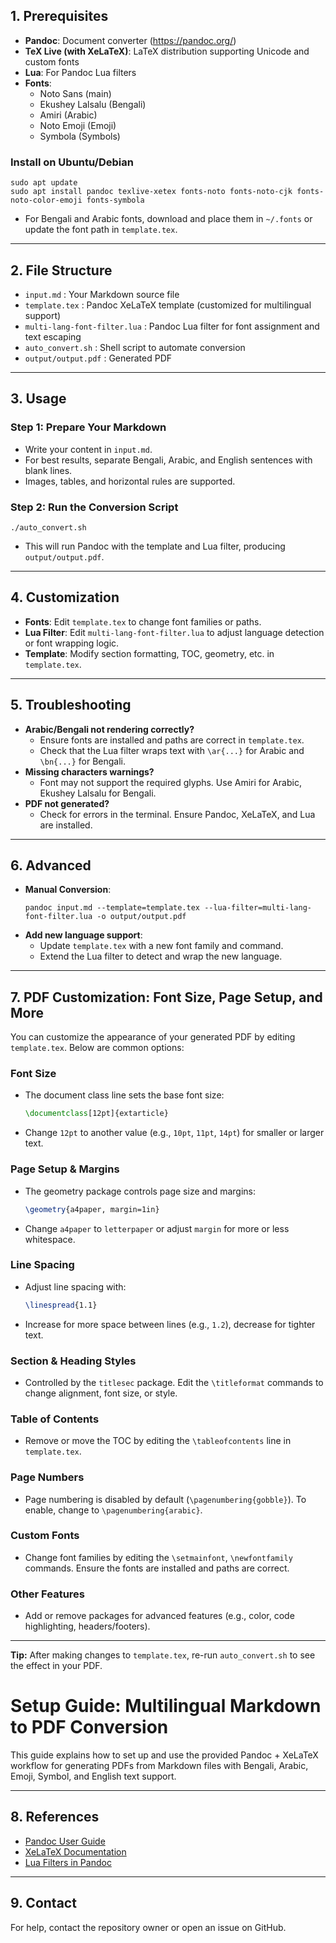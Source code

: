 ## 1. Prerequisites

- **Pandoc**: Document converter (https://pandoc.org/)
- **TeX Live (with XeLaTeX)**: LaTeX distribution supporting Unicode and custom fonts
- **Lua**: For Pandoc Lua filters
- **Fonts**:
  - Noto Sans (main)
  - Ekushey Lalsalu (Bengali)
  - Amiri (Arabic)
  - Noto Emoji (Emoji)
  - Symbola (Symbols)

### Install on Ubuntu/Debian
```fish
sudo apt update
sudo apt install pandoc texlive-xetex fonts-noto fonts-noto-cjk fonts-noto-color-emoji fonts-symbola
```
- For Bengali and Arabic fonts, download and place them in `~/.fonts` or update the font path in `template.tex`.

---

## 2. File Structure

- `input.md` : Your Markdown source file
- `template.tex` : Pandoc XeLaTeX template (customized for multilingual support)
- `multi-lang-font-filter.lua` : Pandoc Lua filter for font assignment and text escaping
- `auto_convert.sh` : Shell script to automate conversion
- `output/output.pdf` : Generated PDF

---

## 3. Usage

### Step 1: Prepare Your Markdown
- Write your content in `input.md`.
- For best results, separate Bengali, Arabic, and English sentences with blank lines.
- Images, tables, and horizontal rules are supported.

### Step 2: Run the Conversion Script
```fish
./auto_convert.sh
```
- This will run Pandoc with the template and Lua filter, producing `output/output.pdf`.

---

## 4. Customization

- **Fonts**: Edit `template.tex` to change font families or paths.
- **Lua Filter**: Edit `multi-lang-font-filter.lua` to adjust language detection or font wrapping logic.
- **Template**: Modify section formatting, TOC, geometry, etc. in `template.tex`.

---

## 5. Troubleshooting

- **Arabic/Bengali not rendering correctly?**
  - Ensure fonts are installed and paths are correct in `template.tex`.
  - Check that the Lua filter wraps text with `\ar{...}` for Arabic and `\bn{...}` for Bengali.
- **Missing characters warnings?**
  - Font may not support the required glyphs. Use Amiri for Arabic, Ekushey Lalsalu for Bengali.
- **PDF not generated?**
  - Check for errors in the terminal. Ensure Pandoc, XeLaTeX, and Lua are installed.

---

## 6. Advanced

- **Manual Conversion**:
  ```fish
  pandoc input.md --template=template.tex --lua-filter=multi-lang-font-filter.lua -o output/output.pdf
  ```
- **Add new language support**:
  - Update `template.tex` with a new font family and command.
  - Extend the Lua filter to detect and wrap the new language.

---

## 7. PDF Customization: Font Size, Page Setup, and More

You can customize the appearance of your generated PDF by editing `template.tex`. Below are common options:

### Font Size

- The document class line sets the base font size:
  ```latex
  \documentclass[12pt]{extarticle}
  ```
- Change `12pt` to another value (e.g., `10pt`, `11pt`, `14pt`) for smaller or larger text.

### Page Setup & Margins

- The geometry package controls page size and margins:
  ```latex
  \geometry{a4paper, margin=1in}
  ```
- Change `a4paper` to `letterpaper` or adjust `margin` for more or less whitespace.

### Line Spacing

- Adjust line spacing with:
  ```latex
  \linespread{1.1}
  ```
- Increase for more space between lines (e.g., `1.2`), decrease for tighter text.

### Section & Heading Styles

- Controlled by the `titlesec` package. Edit the `\titleformat` commands to change alignment, font size, or style.

### Table of Contents

- Remove or move the TOC by editing the `\tableofcontents` line in `template.tex`.

### Page Numbers

- Page numbering is disabled by default (`\pagenumbering{gobble}`). To enable, change to `\pagenumbering{arabic}`.

### Custom Fonts

- Change font families by editing the `\setmainfont`, `\newfontfamily` commands. Ensure the fonts are installed and paths are correct.

### Other Features

- Add or remove packages for advanced features (e.g., color, code highlighting, headers/footers).

---

**Tip:** After making changes to `template.tex`, re-run `auto_convert.sh` to see the effect in your PDF.
# Setup Guide: Multilingual Markdown to PDF Conversion

This guide explains how to set up and use the provided Pandoc + XeLaTeX workflow for generating PDFs from Markdown files with Bengali, Arabic, Emoji, Symbol, and English text support.

---

## 8. References
- [Pandoc User Guide](https://pandoc.org/MANUAL.html)
- [XeLaTeX Documentation](https://www.latex-project.org/get/#tex)
- [Lua Filters in Pandoc](https://pandoc.org/lua-filters.html)

---

## 9. Contact
For help, contact the repository owner or open an issue on GitHub.
